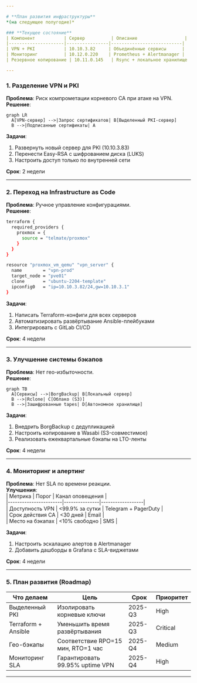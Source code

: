 ```yaml
---

# **План развития инфраструктуры**  
*(на следующее полугодие)*  

### **Текущее состояние**  
| Компонент           | Сервер          | Описание                  |  
|---------------------|----------------|---------------------------|  
| VPN + PKI           | 10.10.3.82     | Объединённые сервисы      |  
| Мониторинг          | 10.12.0.220    | Prometheus + Alertmanager |  
| Резервное копирование | 10.11.0.145   | Rsync + локальное хранилище |  

---
```


### **1. Разделение VPN и PKI**  
**Проблема**: Риск компрометации корневого CA при атаке на VPN.  
**Решение**:  
```mermaid
graph LR
  A[VPN-сервер] -->|Запрос сертификатов| B[Выделенный PKI-сервер]
  B -->|Подписанные сертификаты| A
```  
**Задачи**:  
1. Развернуть новый сервер для PKI (10.10.3.83)  
2. Перенести Easy-RSA с шифрованием диска (LUKS)  
3. Настроить доступ только по внутренней сети  

**Срок**: 2 недели  

---

### **2. Переход на Infrastructure as Code**  
**Проблема**: Ручное управление конфигурациями.  
**Решение**:  
```bash
terraform {
  required_providers {
    proxmox = {
      source = "telmate/proxmox"
    }
  }
}

resource "proxmox_vm_qemu" "vpn_server" {
  name        = "vpn-prod"
  target_node = "pve01"
  clone       = "ubuntu-2204-template"
  ipconfig0   = "ip=10.10.3.82/24,gw=10.10.3.1"
}
```  
**Задачи**:  
1. Написать Terraform-конфиги для всех серверов  
2. Автоматизировать развёртывание Ansible-плейбуками  
3. Интегрировать с GitLab CI/CD  

**Срок**: 4 недели  

---

### **3. Улучшение системы бэкапов**  
**Проблема**: Нет гео-избыточности.  
**Решение**:  
```mermaid
graph TB
  A[Сервисы] -->|BorgBackup| B[Локальный сервер]  
  B -->|Rclone| C[Облако (S3)]  
  B -->|Зашифрованные tapes| D[Автономное хранилище]  
```  
**Задачи**:  
1. Внедрить BorgBackup с дедупликацией  
2. Настроить копирование в Wasabi (S3-совместимое)  
3. Реализовать ежеквартальные бэкапы на LTO-ленты  

**Срок**: 4 недели  

---

### **4. Мониторинг и алертинг**  
**Проблема**: Нет SLA по времени реакции.  
**Улучшения**:  
| Метрика               | Порог          | Канал оповещения |  
|-----------------------|---------------|------------------|  
| Доступность VPN       | <99.9% за сутки | Telegram + PagerDuty |  
| Срок действия CA      | <30 дней      | Email             |  
| Место на бэкапах      | <10% свободно | SMS               |  

**Задачи**:  
1. Настроить эскалацию алертов в Alertmanager  
2. Добавить дашборды в Grafana с SLA-виджетами  

**Срок**: 4 недели  

---

### **5. План развития (Roadmap)**  
| Что делаем            | Цель                                         | Срок       | Приоритет |  
|-----------------------|---------------------------------------------|------------|-----------|  
| Выделенный PKI        | Изолировать корневые ключи                  | 2025-Q3    | High      |  
| Terraform + Ansible   | Уменьшить время развёртывания               | 2025-Q3    | Critical  |  
| Гео-бэкапы           | Соответствие RPO=15 мин, RTO=1 час          | 2025-Q4   | Medium    |  
| Мониторинг SLA        | Гарантировать 99.95% uptime VPN             | 2025-Q4    | High      |  

---

